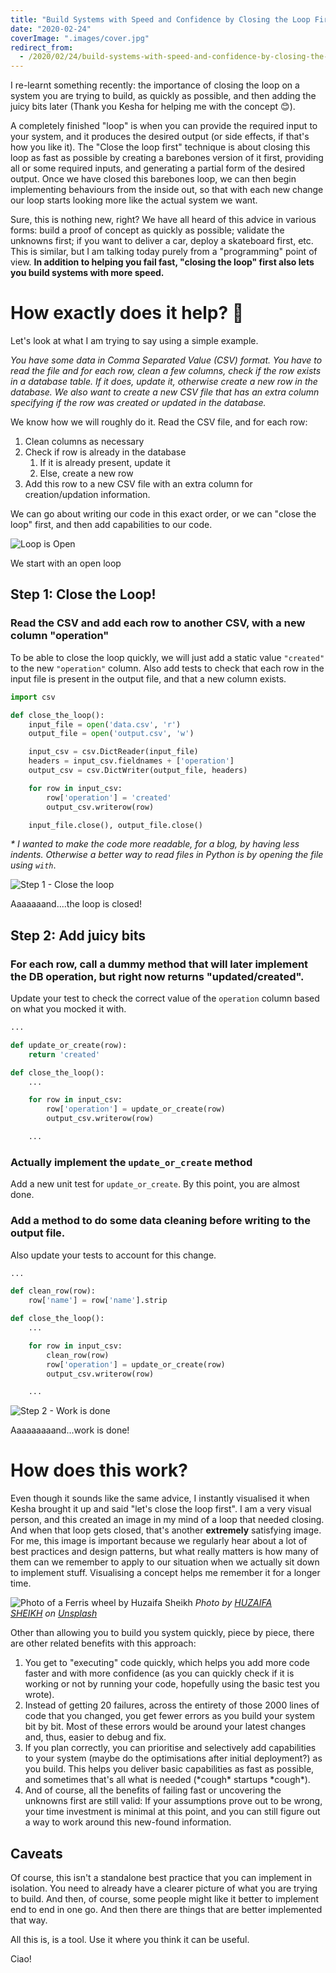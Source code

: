 ```yaml
---
title: "Build Systems with Speed and Confidence by Closing the Loop First!"
date: "2020-02-24"
coverImage: ".images/cover.jpg"
redirect_from:
  - /2020/02/24/build-systems-with-speed-and-confidence-by-closing-the-loop-first/
---
```


I re-learnt something recently: the importance of closing the loop on a system you are trying to build, as quickly as possible, and then adding the juicy bits later (Thank you Kesha for helping me with the concept 😊).

A completely finished "loop" is when you can provide the required input to your system, and it produces the desired output (or side effects, if that's how you like it). The "Close the loop first" technique is about closing this loop as fast as possible by creating a barebones version of it first, providing all or some required inputs, and generating a partial form of the desired output.
Once we have closed this barebones loop, we can then begin implementing behaviours from the inside out, so that with each new change our loop starts looking more like the actual system we want.

Sure, this is nothing new, right? We have all heard of this advice in various forms: build a proof of concept as quickly as possible; validate the unknowns first; if you want to deliver a car, deploy a skateboard first, etc. This is similar, but I am talking today purely from a "programming" point of view. **In addition to helping you fail fast, "closing the loop" first also lets you build systems with more speed.**

# How exactly does it help? 🤔

Let's look at what I am trying to say using a simple example.

_You have some data in Comma Separated Value (CSV) format. You have to read the file and for each row, clean a few columns, check if the row exists in a database table. If it does, update it, otherwise create a new row in the database. We also want to create a new CSV file that has an extra column specifying if the row was created or updated in the database._

We know how we will roughly do it. Read the CSV file, and for each row:

1. Clean columns as necessary
2. Check if row is already in the database
    1. If it is already present, update it
    2. Else, create a new row
3. Add this row to a new CSV file with an extra column for creation/updation information.

We can go about writing our code in this exact order, or we can "close the loop" first, and then add capabilities to our code.

![Loop is Open](./images/open-loop.png)

We start with an open loop

## Step 1: Close the Loop!

### Read the CSV and add each row to another CSV, with a new column "operation"

To be able to close the loop quickly, we will just add a static value `"created"` to the new `"operation"` column.
Also add tests to check that each row in the input file is present in the output file, and that a new column exists.

```py
import csv

def close_the_loop():
    input_file = open('data.csv', 'r')
    output_file = open('output.csv', 'w')

    input_csv = csv.DictReader(input_file)
    headers = input_csv.fieldnames + ['operation']
    output_csv = csv.DictWriter(output_file, headers)

    for row in input_csv:
        row['operation'] = 'created'
        output_csv.writerow(row)

    input_file.close(), output_file.close()

```

_\* I wanted to make the code more readable, for a blog, by having less indents. Otherwise a better way to read files in Python is by opening the file using `with`_.

![Step 1 - Close the loop](./images/step-1-close-loop.png)

Aaaaaaand....the loop is closed!

## Step 2: Add juicy bits

### For each row, call a dummy method that will later implement the DB operation, but right now returns "updated/created".

Update your test to check the correct value of the `operation` column based on what you mocked it with.

```py
...

def update_or_create(row):
    return 'created'

def close_the_loop():
    ...

    for row in input_csv:
        row['operation'] = update_or_create(row)
        output_csv.writerow(row)

    ...
```

### Actually implement the `update_or_create` method

Add a new unit test for `update_or_create`. By this point, you are almost done.

### Add a method to do some data cleaning before writing to the output file.

Also update your tests to account for this change.

```py
...

def clean_row(row):
    row['name'] = row['name'].strip

def close_the_loop():
    ...

    for row in input_csv:
        clean_row(row)
        row['operation'] = update_or_create(row)
        output_csv.writerow(row)

    ...
```

![Step 2 - Work is done](./images/step-2-done.png)

Aaaaaaaaand...work is done!

# How does this work?

Even though it sounds like the same advice, I instantly visualised it when Kesha brought it up and said "let's close the loop first". I am a very visual person, and this created an image in my mind of a loop that needed closing. And when that loop gets closed, that's another **extremely** satisfying image. For me, this image is important because we regularly hear about a lot of best practices and design patterns, but what really matters is how many of them can we remember to apply to our situation when we actually sit down to implement stuff. Visualising a concept helps me remember it for a longer time.

![Photo of a Ferris wheel by Huzaifa Sheikh](./images/cover.jpg)
*Photo by [HUZAIFA SHEIKH](https://unsplash.com/@huzy_sheikh?utm_source=unsplash&utm_medium=referral&utm_content=creditCopyText) on [Unsplash](https://unsplash.com/?utm_source=unsplash&utm_medium=referral&utm_content=creditCopyText)*

Other than allowing you to build you system quickly, piece by piece, there are other related benefits with this approach:

1. You get to "executing" code quickly, which helps you add more code faster and with more confidence (as you can quickly check if it is working or not by running your code, hopefully using the basic test you wrote).
2. Instead of getting 20 failures, across the entirety of those 2000 lines of code that you changed, you get fewer errors as you build your system bit by bit. Most of these errors would be around your latest changes and, thus, easier to debug and fix.
3. If you plan correctly, you can prioritise and selectively add capabilities to your system (maybe do the optimisations after initial deployment?) as you build. This helps you deliver basic capabilities as fast as possible, and sometimes that's all what is needed (\*cough\* startups \*cough\*).
4. And of course, all the benefits of failing fast or uncovering the unknowns first are still valid: If your assumptions prove out to be wrong, your time investment is minimal at this point, and you can still figure out a way to work around this new-found information.

## Caveats

Of course, this isn't a standalone best practice that you can implement in isolation. You need to already have a clearer picture of what you are trying to build.
And then, of course, some people might like it better to implement end to end in one go.
And then there are things that are better implemented that way.

All this is, is a tool. Use it where you think it can be useful.

Ciao!
